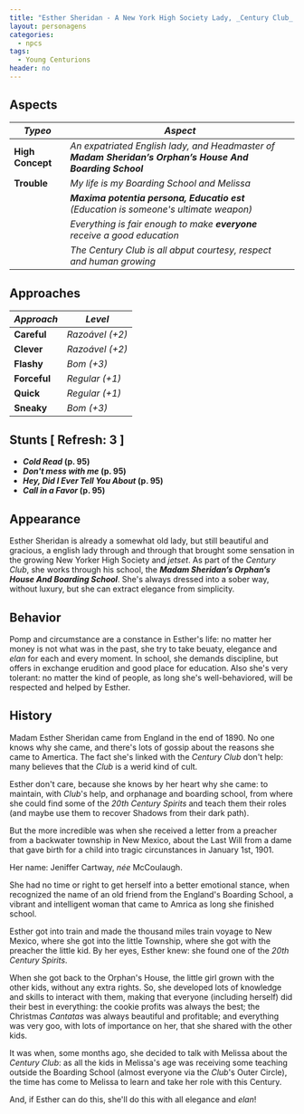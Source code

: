 ```yaml
---
title: "Esther Sheridan - A New York High Society Lady, _Century Club_ Sponsor and Melissa Cartway tutor"
layout: personagens
categories:
  - npcs 
tags:
  - Young Centurions
header: no
---
```



## Aspects

| ***Typeo***       | ***Aspect***                                                                              |
|------------------|--------------------------------------------------------------------------------------------|
| __High Concept__     | _An expatriated English lady, and Headmaster of __Madam Sheridan’s Orphan’s House And Boarding School___ |
| __Trouble__  | _My life is my Boarding School and Melissa_                                     |
|                  | ___Maxima potentia persona, Educatio est__ (Education is someone's ultimate weapon)_        |
|                  | _Everything is fair enough to make __everyone__ receive a good education_                  |
|                  | _The _Century Club_ is all abput courtesy, respect and  human growing_                      |

## Approaches

| ***Approach*** | ***Level***     |
|-----------------|-----------------|
| __Careful__   | _Razoável (+2)_ |
| __Clever__      | _Razoável (+2)_ |
| __Flashy__      | _Bom (+3)_      |
| __Forceful__    | _Regular (+1)_  |
| __Quick__       | _Regular (+1)_  |
| __Sneaky__      | _Bom (+3)_      |

## Stunts [ Refresh: 3 ]

+ ___Cold Read_ (p. 95)__
+ ___Don't mess with me_ (p. 95)__
+ ___Hey, Did I Ever Tell You About_ (p. 95)__
+ ___Call in a Favor_ (p. 95)__

## Appearance

Esther Sheridan is already a somewhat old lady, but still beautiful and gracious, a english lady through and through that brought some sensation in the growing New Yorker High Society and _jetset_. As part of the _Century Club_, she works through his school, the ___Madam Sheridan’s Orphan’s House And Boarding School___. She's always dressed into a sober way, without luxury, but she can extract elegance from simplicity.

## Behavior 

Pomp and circumstance are a constance in Esther's life: no matter her money is not what was in the past, she try to take beuaty, elegance and _elan_ for each and every moment. In school, she demands discipline, but offers in exchange erudition and good place for education. Also she's very tolerant: no matter the kind of people, as long she's well-behaviored, will be respected and helped by Esther.

## History

Madam Esther Sheridan came from England in the end of 1890. No one knows why she came, and there's lots of gossip about the reasons she came to Amertica. The fact she's linked with the _Century Club_ don't help: many believes that the _Club_ is a werid kind of cult.

Esther don't care, because she knows by her heart why she came: to maintain, with _Club_'s help, and orphanage and boarding school, from where she could find some of the _20th Century Spirits_ and teach them their roles (and maybe use them to recover Shadows from their dark path).

But the more incredible was when she received a letter from a preacher from a backwater township in New Mexico, about the Last Will from a dame that gave birth for a child into tragic circunstances in January 1st, 1901.

Her name: Jeniffer Cartway, _née_ McCoulaugh.

She had no time or right to get herself into a better emotional stance, when recognized the name of an old friend from the England's Boarding School, a vibrant and intelligent woman that came to Amrica as long she finished school. 

Esther got into train and made the thousand miles train voyage to New Mexico, where she got into the little Township, where she got with the preacher the little kid. By her eyes, Esther knew: she found one of the _20th Century Spirits_.

When she got back to the Orphan's House, the little girl grown with the other kids, without any extra rights. So, she developed lots of knowledge and skills to interact with them, making that everyone (including herself) did their best in everything: the cookie profits was always the best; the Christmas _Cantatas_ was always beautiful and profitable; and everything was very goo, with lots of importance on her, that she shared with the other kids.

It was when, some months ago, she decided to talk with Melissa about the _Century Club_: as all the kids in Melissa's age was receiving some teaching outside the Boarding School (almost everyone via the _Club_'s Outer Circle), the time has come to Melissa to learn and take her role with this Century.

And, if Esther can do this, she'll do this with all elegance and _elan_!
